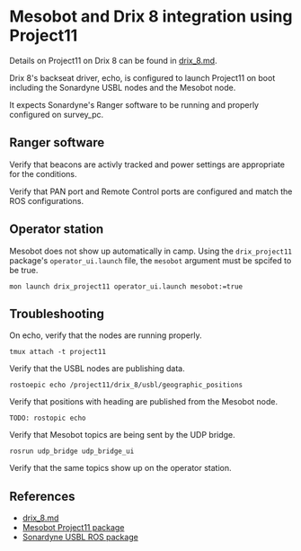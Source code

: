 # Mesobot and Drix 8 integration using Project11

Details on Project11 on Drix 8 can be found in [drix_8.md](drix_8.md).

Drix 8's backseat driver, echo, is configured to launch Project11 on boot including the Sonardyne USBL nodes and the Mesobot node.

It expects Sonardyne's Ranger software to be running and properly configured on survey_pc.

## Ranger software

Verify that beacons are activly tracked and power settings are appropriate for the conditions.

Verify that PAN port and Remote Control ports are configured and match the ROS configurations.

## Operator station

Mesobot does not show up automatically in camp. Using the `drix_project11` package's `operator_ui.launch` file, the `mesobot` argument must be spcifed to be true.

    mon launch drix_project11 operator_ui.launch mesobot:=true

## Troubleshooting

On echo, verify that the nodes are running properly.

    tmux attach -t project11

Verify that the USBL nodes are publishing data.

    rostoepic echo /project11/drix_8/usbl/geographic_positions

Verify that positions with heading are published from the Mesobot node.

    TODO: rostopic echo

Verify that Mesobot topics are being sent by the UDP bridge.

    rosrun udp_bridge udp_bridge_ui

Verify that the same topics show up on the operator station.

## References

- [drix_8.md](drix_8.md)
- [Mesobot Project11 package](../../../../mesobot_project11)
- [Sonardyne USBL ROS package](../../../../sonardyne_usbl)